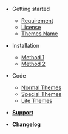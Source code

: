 - Getting started

  - [Requirement](requirement.md)
  - [License](license.md)
  - [Themes Name](themes-name.md)

- Installation

  - [Method 1](method1.md)
  - [Method 2](method2.md)

- Code

  - [Normal Themes](normal-themes.md)
  - [Special Themes](special-themes.md)
  - [Lite Themes](lite-themes.md)

- [**Support**](support.md)
- [**Changelog**](changelog.md)